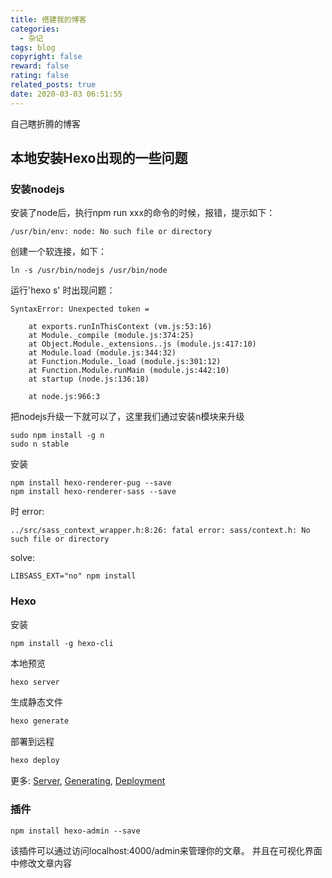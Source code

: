 ```yaml
---
title: 搭建我的博客
categories:
  - 杂记
tags: blog
copyright: false
reward: false
rating: false
related_posts: true
date: 2020-03-03 06:51:55
---
```


 自己瞎折腾的博客

## 本地安装Hexo出现的一些问题


### 安装nodejs

安装了node后，执行npm run xxx的命令的时候，报错，提示如下：

```
/usr/bin/env: node: No such file or directory
```

创建一个软连接，如下：

```
ln -s /usr/bin/nodejs /usr/bin/node
```

运行'hexo s' 时出现问题：

```
SyntaxError: Unexpected token =

    at exports.runInThisContext (vm.js:53:16)
    at Module._compile (module.js:374:25)
    at Object.Module._extensions..js (module.js:417:10)
    at Module.load (module.js:344:32)
    at Function.Module._load (module.js:301:12)
    at Function.Module.runMain (module.js:442:10)
    at startup (node.js:136:18)

    at node.js:966:3
```

把nodejs升级一下就可以了，这里我们通过安装n模块来升级

```
sudo npm install -g n
sudo n stable
```

安装
```
npm install hexo-renderer-pug --save
npm install hexo-renderer-sass --save
```
时 error:
```
../src/sass_context_wrapper.h:8:26: fatal error: sass/context.h: No such file or directory
```
solve:
```
LIBSASS_EXT="no" npm install
```



### Hexo

安装

```
npm install -g hexo-cli
```
本地预览
``` bash
hexo server
```


生成静态文件
``` bash
hexo generate
```

部署到远程
``` bash
hexo deploy
```
更多: [Server](https://hexo.io/docs/server.html), [Generating](https://hexo.io/docs/generating.html),  [Deployment](https://hexo.io/docs/one-command-deployment.html)

### 插件

```
npm install hexo-admin --save 
```
该插件可以通过访问localhost:4000/admin来管理你的文章。
并且在可视化界面中修改文章内容

